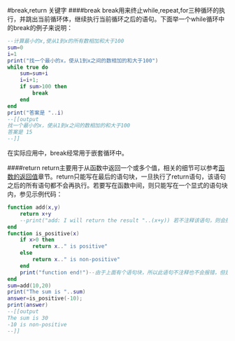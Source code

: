 #break,return 关键字
####break
break用来终止while,repeat,for三种循环的执行，并跳出当前循环体，继续执行当前循环之后的语句。下面举一个while循环中的break的例子来说明：

```lua
--计算最小的x,使从1到x的所有数相加和大于100
sum=0
i=1
print("找一个最小的x，使从1到x之间的数相加的和大于100")
while true do
    sum=sum+i
    i=i+1;
    if sum>100 then
        break
    end
end
print("答案是 "..i)
--[[output
找一个最小的x，使从1到x之间的数相加的和大于100
答案是 15
--]]
```

在实际应用中，break经常用于嵌套循环中。

####return
return主要用于从函数中返回一个或多个值，相关的细节可以参考[函数的返回值](lua/function_result.md)章节。return只能写在最后的语句块，一旦执行了return语句，该语句之后的所有语句都不会再执行。若要写在函数中间，则只能写在一个显式的语句块内，参见示例代码：

```lua
function add(x,y)
    return x+y
    --print("add: I will return the result "..(x+y)) 若不注释该语句，则会报错
end
function is_positive(x)
    if x>0 then
        return x.." is positive"
    else
        return x.." is non-positive"
    end
    print("function end!")--由于上面有个语句块，所以此语句不注释也不会报错，但是不会被执行，此处不会产生输出
end
sum=add(10,20)
print("The sum is "..sum)
answer=is_positive(-10);
print(answer)
--[[output
The sum is 30
-10 is non-positive
--]]
```
